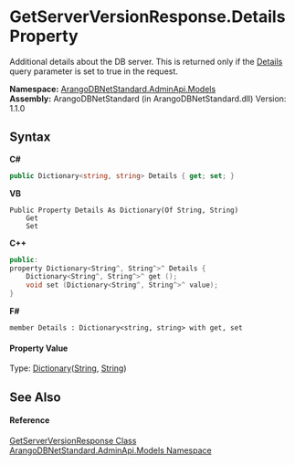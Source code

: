 # GetServerVersionResponse.Details Property 
 

Additional details about the DB server. This is returned only if the <a href="0c182781-0867-f0ed-ef77-989bc08cfce2">Details</a> query parameter is set to true in the request.

**Namespace:**&nbsp;<a href="09a5369e-c1cb-35e0-2a36-7817d39ab37d">ArangoDBNetStandard.AdminApi.Models</a><br />**Assembly:**&nbsp;ArangoDBNetStandard (in ArangoDBNetStandard.dll) Version: 1.1.0

## Syntax

**C#**<br />
``` C#
public Dictionary<string, string> Details { get; set; }
```

**VB**<br />
``` VB
Public Property Details As Dictionary(Of String, String)
	Get
	Set
```

**C++**<br />
``` C++
public:
property Dictionary<String^, String^>^ Details {
	Dictionary<String^, String^>^ get ();
	void set (Dictionary<String^, String^>^ value);
}
```

**F#**<br />
``` F#
member Details : Dictionary<string, string> with get, set

```


#### Property Value
Type: <a href="https://docs.microsoft.com/dotnet/api/system.collections.generic.dictionary-2" target="_blank" rel="noopener noreferrer">Dictionary</a>(<a href="https://docs.microsoft.com/dotnet/api/system.string" target="_blank" rel="noopener noreferrer">String</a>, <a href="https://docs.microsoft.com/dotnet/api/system.string" target="_blank" rel="noopener noreferrer">String</a>)

## See Also


#### Reference
<a href="1bd09b06-1ab5-bf38-3bb8-eb0d2d7de073">GetServerVersionResponse Class</a><br /><a href="09a5369e-c1cb-35e0-2a36-7817d39ab37d">ArangoDBNetStandard.AdminApi.Models Namespace</a><br />